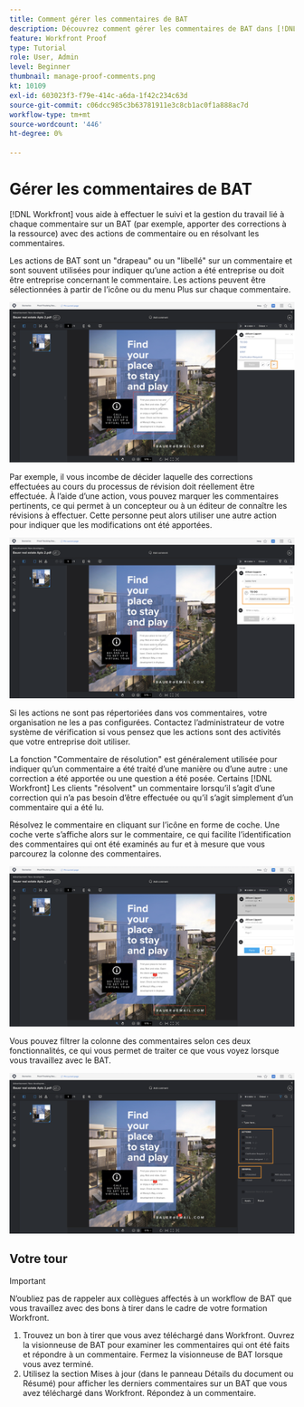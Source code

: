 ```yaml
---
title: Comment gérer les commentaires de BAT
description: Découvrez comment gérer les commentaires de BAT dans [!DNL  Workfront] en appliquant des actions de commentaire, en résolvant les commentaires et en filtrant la colonne de commentaires.
feature: Workfront Proof
type: Tutorial
role: User, Admin
level: Beginner
thumbnail: manage-proof-comments.png
kt: 10109
exl-id: 603023f3-f79e-414c-a6da-1f42c234c63d
source-git-commit: c06dcc985c3b63781911e3c8cb1ac0f1a888ac7d
workflow-type: tm+mt
source-wordcount: '446'
ht-degree: 0%

---
```


# Gérer les commentaires de BAT

[!DNL Workfront] vous aide à effectuer le suivi et la gestion du travail lié à chaque commentaire sur un BAT (par exemple, apporter des corrections à la ressource) avec des actions de commentaire ou en résolvant les commentaires.

Les actions de BAT sont un &quot;drapeau&quot; ou un &quot;libellé&quot; sur un commentaire et sont souvent utilisées pour indiquer qu’une action a été entreprise ou doit être entreprise concernant le commentaire. Les actions peuvent être sélectionnées à partir de l’icône ou du menu Plus sur chaque commentaire.

![Image d’un BAT dans la visionneuse de vérification de performance avec l’icône d’indicateur mise en surbrillance sur le commentaire et les actions de BAT disponibles visibles.](assets/manage-comments-1.png)

Par exemple, il vous incombe de décider laquelle des corrections effectuées au cours du processus de révision doit réellement être effectuée. À l’aide d’une action, vous pouvez marquer les commentaires pertinents, ce qui permet à un concepteur ou à un éditeur de connaître les révisions à effectuer. Cette personne peut alors utiliser une autre action pour indiquer que les modifications ont été apportées.

![Une image d’un BAT dans la visionneuse de vérification avec le [!UICONTROL À faire] action de BAT mise en évidence dans le commentaire.](assets/manage-comments-2.png)

Si les actions ne sont pas répertoriées dans vos commentaires, votre organisation ne les a pas configurées. Contactez l’administrateur de votre système de vérification si vous pensez que les actions sont des activités que votre entreprise doit utiliser.

La fonction &quot;Commentaire de résolution&quot; est généralement utilisée pour indiquer qu’un commentaire a été traité d’une manière ou d’une autre : une correction a été apportée ou une question a été posée. Certains [!DNL Workfront] Les clients &quot;résolvent&quot; un commentaire lorsqu’il s’agit d’une correction qui n’a pas besoin d’être effectuée ou qu’il s’agit simplement d’un commentaire qui a été lu.

Résolvez le commentaire en cliquant sur l’icône en forme de coche. Une coche verte s’affiche alors sur le commentaire, ce qui facilite l’identification des commentaires qui ont été examinés au fur et à mesure que vous parcourez la colonne des commentaires.

![Image d’un BAT dans la visionneuse de vérification avec l’icône de coche mise en surbrillance sur le commentaire.](assets/manage-comments-4.png)

Vous pouvez filtrer la colonne des commentaires selon ces deux fonctionnalités, ce qui vous permet de traiter ce que vous voyez lorsque vous travaillez avec le BAT.

![Une image des filtres de commentaire dans la visionneuse de vérification avec le [!UICONTROL Actions] et [!UICONTROL Général] options de filtrage mises en surbrillance.](assets/manage-comments-3.png)

## Votre tour

>[!IMPORTANT]
>
>N’oubliez pas de rappeler aux collègues affectés à un workflow de BAT que vous travaillez avec des bons à tirer dans le cadre de votre formation Workfront.


1. Trouvez un bon à tirer que vous avez téléchargé dans Workfront. Ouvrez la visionneuse de BAT pour examiner les commentaires qui ont été faits et répondre à un commentaire. Fermez la visionneuse de BAT lorsque vous avez terminé.
1. Utilisez la section Mises à jour (dans le panneau Détails du document ou Résumé) pour afficher les derniers commentaires sur un BAT que vous avez téléchargé dans Workfront. Répondez à un commentaire.


<!--
## Learn more
* Create and manage proof comments
-->
